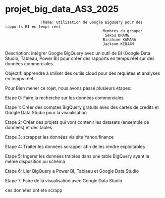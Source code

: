 # projet_big_data_AS3_2025
                    Thème: Utilisation de Google BigQuery pour des rapports BI en temps réel
                                                Membres du groupe:
                                                 Sèkou DRAME
                                                Birahime KAMARA
                                                Jackson KEBJAM

Description: intégrer Google BigQuery avec un outil de BI (Google Data Studio, Tableau, Power BI) pour
créer des rapports en temps réel sur des données commerciales.

Objectif: apprendre à utiliser des outils cloud pour des requêtes et analyses en temps réel.

Pour Bien mener ce rojet, nous avons passé plusieurs etapes:

Etape 0: Faire la recherche sur les données commerciales 

Etape 1: Créer  des comptes BigQuery gratuits avec des cartes de credits et Google Data Studio pour la visualisation 

Etape 2: Créer des projets qui vont contenir les datasets (ensemble de données) et des tables

Etape 3: scrapper les données via site Yahoo.finance

Etape 4: Traiter les données scrapper afin de les rendre exploitables

Etape 5: Ingerer les données traitées dans une table BigQuery ayant la même disposition ou schéma

Etape 6: Lier BigQuery a Power BI, Tablaeu et Google Data Studio

Etape 7: Faire de la visualisation avec Google Data Studio

ces données ont été scrapp 
